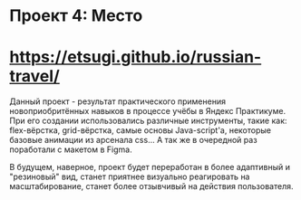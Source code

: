 # Проект 4: Место

# https://etsugi.github.io/russian-travel/

Данный проект - результат практического применения новоприобритённых навыков в процессе учёбы в Яндекс Практикуме. При его создании использовались различные инструменты, такие как: flex-вёрстка, grid-вёрстка, самые основы Java-script'а, некоторые базовые анимации из арсенала css... А так же в очередной раз поработали с макетом в Figma.

В будущем, наверное, проект будет переработан в более адаптивный и "резиновый" вид, станет приятнее визуально реагировать на масштабирование, станет более отзывчивый на действия пользователя.
